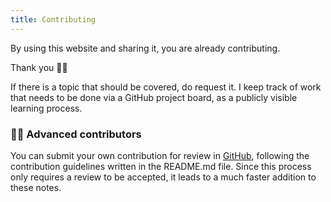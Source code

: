 ```yaml
---
title: Contributing
---
```


By using this website and sharing it, you are already contributing.

Thank you 🙇‍♂️

If there is a topic that should be covered, do request it. I keep track of work that needs to be done via a GitHub project board, as a publicly visible learning process.

### 👩‍💻 Advanced contributors

You can submit your own contribution for review in [GitHub](https://github.com/migueltorrescosta/collapsedwave), following the contribution guidelines written in the README.md file. Since this process only requires a review to be accepted, it leads to a much faster addition to these notes.
